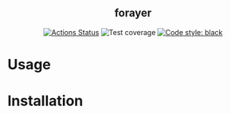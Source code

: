 <h2 align="center"> forayer</h2>

<p align="center">
<a href="https://github.com/dobraczka/forayer/actions/workflows/main.yml"><img alt="Actions Status" src="https://github.com/dobraczka/forayer/actions/workflows/main.yml/badge.svg?branch=main"></a>
<a><img alt="Test coverage" src="https://img.shields.io/endpoint?url=https://gist.githubusercontent.com/dobraczka/6d07d95e43929bcbf9d031c2c8f2015f/raw/forayer_test_gist.json"></a>
<a href="https://github.com/psf/black"><img alt="Code style: black" src="https://img.shields.io/badge/code%20style-black-000000.svg"></a>
</p>

Usage
=====

Installation
============
